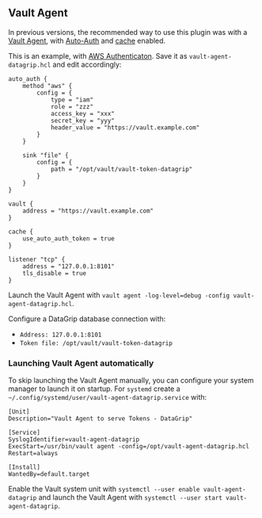 ## Vault Agent

In previous versions, the recommended way to use this plugin was with a [Vault Agent](https://www.vaultproject.io/docs/agent), with [Auto-Auth](https://www.vaultproject.io/docs/agent/autoauth) and [cache](https://www.vaultproject.io/docs/agent/caching) enabled.

This is an example, with [AWS Authenticaton](https://www.vaultproject.io/docs/auth/aws). Save it as `vault-agent-datagrip.hcl` and edit accordingly:
```hcl
auto_auth {
    method "aws" {
        config = {
            type = "iam"
            role = "zzz"
            access_key = "xxx"
            secret_key = "yyy"
            header_value = "https://vault.example.com"
        }  
    }

    sink "file" {
        config = {
            path = "/opt/vault/vault-token-datagrip"
        }
    }
}

vault {
    address = "https://vault.example.com"
}

cache {  
    use_auto_auth_token = true
}

listener "tcp" {
    address = "127.0.0.1:8101"
    tls_disable = true
}
```

Launch the Vault Agent with `vault agent -log-level=debug -config vault-agent-datagrip.hcl`.

Configure a DataGrip database connection with:
* `Address: 127.0.0.1:8101`
* `Token file: /opt/vault/vault-token-datagrip`

### Launching Vault Agent automatically

To skip launching the Vault Agent manually, you can configure your system manager to launch it on startup. For `systemd` create a `~/.config/systemd/user/vault-agent-datagrip.service` with:
```desktop
[Unit]
Description="Vault Agent to serve Tokens - DataGrip"

[Service]
SyslogIdentifier=vault-agent-datagrip
ExecStart=/usr/bin/vault agent -config=/opt/vault-agent-datagrip.hcl
Restart=always

[Install]
WantedBy=default.target
```

Enable the Vault system unit with `systemctl --user enable vault-agent-datagrip` and launch the Vault Agent with `systemctl --user start vault-agent-datagrip`.
